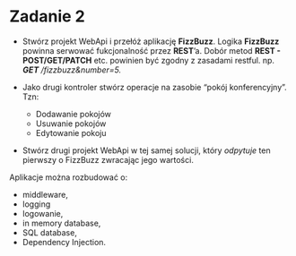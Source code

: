 ﻿# Zadanie 2

* Stwórz projekt WebApi i przełóż aplikację **FizzBuzz**. 
Logika **FizzBuzz** powinna serwować
fukcjonalność przez **REST**’a. 
Dobór metod **REST - POST/GET/PATCH** etc. 
powinien być zgodny z zasadami restful.
np. ***GET** /fizzbuzz&number=5.*

*  Jako drugi kontroler stwórz operacje na
zasobie “pokój konferencyjny”. 
Tzn:	
	* Dodawanie pokojów
	* Usuwanie pokojów
	* Edytowanie pokoju


* Stwórz drugi projekt WebApi w tej samej solucji, 
który *odpytuje* ten pierwszy o FizzBuzz
zwracając jego wartości.

Aplikacje można rozbudować o: 
* middleware, 
* logging 
* logowanie, 
* in memory database, 
* SQL database, 
* Dependency Injection.